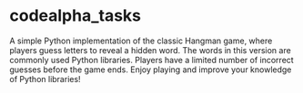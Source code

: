 # codealpha_tasks
A simple Python implementation of the classic Hangman game, where players guess letters to reveal a hidden word. The words in this version are commonly used Python libraries. Players have a limited number of incorrect guesses before the game ends. Enjoy playing and improve your knowledge of Python libraries!
